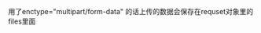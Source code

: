 <form action="/xxx"  method="POST" enctype="multipart/form-data">

用了enctype="multipart/form-data" 的话上传的数据会保存在requset对象里的files里面
